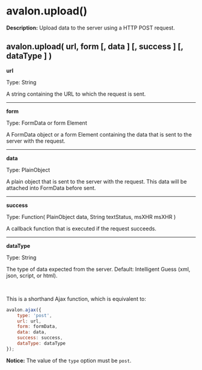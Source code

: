 avalon.upload()
=============

**Description:** Upload data to the server using a HTTP POST request.

avalon.upload( url, form [, data ] [, success ] [, dataType ] )
-----------------------

**url**

Type: String

A string containing the URL to which the request is sent.

---

**form**

Type: FormData or form Element

A FormData object or a form Element containing the data that is sent to the server with the request.

---

**data**

Type: PlainObject

A plain object that is sent to the server with the request. This data will be attached into FormData before sent.

---

**success**

Type: Function( PlainObject data, String textStatus, msXHR msXHR )

A callback function that is executed if the request succeeds.

---

**dataType**

Type: String

The type of data expected from the server. Default: Intelligent Guess (xml, json, script, or html).

<br />

This is a shorthand Ajax function, which is equivalent to:

```javascript
avalon.ajax({
    type: 'post',
    url: url,
    form: formData,
    data: data,
    success: success,
    dataType: dataType
});
```

**Notice:** The value of the `type` option must be `post`.

